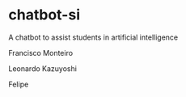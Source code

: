# chatbot-si
A chatbot to assist students in artificial intelligence

Francisco Monteiro

Leonardo Kazuyoshi

Felipe

